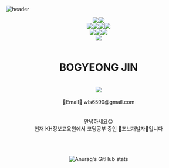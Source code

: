 

![header](https://capsule-render.vercel.app/api?type=waving&&color=8977AD&height=300&section=header&text=BOGYEONG's%20GitHub&fontSize=70&animation=scaleIn&fontColor=EED9F2)

<div align="center">
<img src="https://img.shields.io/badge/JAVA-007396?style=for-the-badge&logo=java&logoColor=white"><img src="https://img.shields.io/badge/mysql-4479A1?style=for-the-badge&logo=mysql&logoColor=white"><br>
  <img src="https://img.shields.io/badge/javascript-F7DF1E?style=for-the-badge&logo=javascript&logoColor=black"><img src="https://img.shields.io/badge/html-E34F26?style=for-the-badge&logo=html5&logoColor=white"><img src="https://img.shields.io/badge/css-1572B6?style=for-the-badge&logo=css3&logoColor=white"><img src="https://img.shields.io/badge/bootstrap-7952B3?style=for-the-badge&logo=bootstrap&logoColor=white"><br>
  <img src="https://img.shields.io/badge/Amazon AWS-232F3E?style=for-the-badge&logo=aws&logoColor=white"><img src="https://img.shields.io/badge/apache tomcat-F8DC75?style=for-the-badge&logo=apachetomcat&logoColor=white"><img src="https://img.shields.io/badge/Spring-6DB33F?style=for-the-badge&logo=Spring&logoColor=white">
<br>
<img src="https://img.shields.io/badge/SPRING BOOT-6DB33F?style=for-the-badge&logo=SpringBoot&logoColor=white">
<br>
<br>

  # BOGYEONG JIN
 
  <br>
  <img src="https://mblogthumb-phinf.pstatic.net/MjAxNzA1MDRfMjcz/MDAxNDkzODkyMTQwMjQ3.WfN6MkjDHIu6k29ED1S-lafGrbT_JRth0mHzdd7RaE8g.wy84VY0fgIJMk5WoKdNzPbnoC8IvFULw3aXR1I5EmGcg.GIF.tkvkdldj040616/3387c9a34aef3e2881f5ded9eb9ea157.gif?type=w2">
  <br>
  <br>
 🌷Email🌷 wls6590@gmail.com
   <br> 
   <br>
  <br>
  안녕하세요😊   
    <br> 
  현재 KH정보교육원에서 코딩공부 중인 💜초보개발자💜입니다   
   <br>
  <br>
  <br>
   <br>
     

     
     
  ![Anurag's GitHub stats](https://github-readme-stats.vercel.app/api?username=Bogyeong1&theme=material-palenight&show_icons=true)
    
  
  
  </div>
